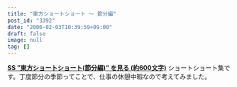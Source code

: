 ```yaml
---
title: "東方ショートショート ～ 節分編"
post_id: "3392"
date: "2006-02-03T10:39:59+09:00"
draft: false
image: null
tag: []
---
```



**[SS ”東方ショートショート(節分編)” を見る (約600文字)](/tag/touhou-end-of-winter)** ショートショート集です。丁度節分の季節ってことで、仕事の休憩中暇なので考えてみました。
